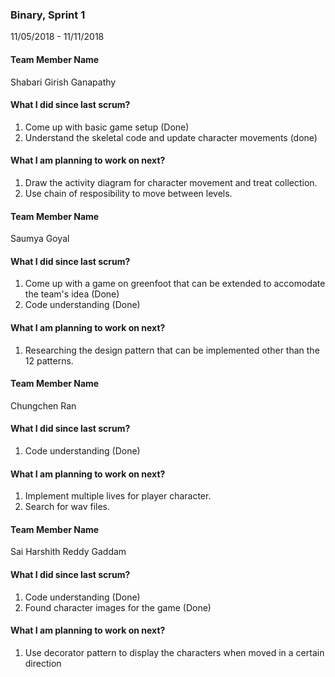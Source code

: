 ### Binary, Sprint 1

11/05/2018 - 11/11/2018

#### Team Member Name

Shabari Girish Ganapathy

#### What I did since last scrum?

1. Come up with basic game setup (Done)
2. Understand the skeletal code and update character movements (done)

#### What I am planning to work on next?

1. Draw the activity diagram for character movement and treat collection.
2. Use chain of resposibility to move between levels.


#### Team Member Name

Saumya Goyal

#### What I did since last scrum?

1. Come up with a game on greenfoot that can be extended to accomodate the team's idea (Done)
2. Code understanding (Done)

#### What I am planning to work on next?

1. Researching the design pattern that can be implemented other than the 12 patterns.


#### Team Member Name

Chungchen Ran

#### What I did since last scrum?

1. Code understanding (Done)

#### What I am planning to work on next?

1. Implement multiple lives for player character.
2. Search for wav files.

#### Team Member Name

Sai Harshith Reddy Gaddam

#### What I did since last scrum?

1. Code understanding (Done)
2. Found character images for the game (Done)

#### What I am planning to work on next?

1. Use decorator pattern to display the characters when moved in a certain direction

